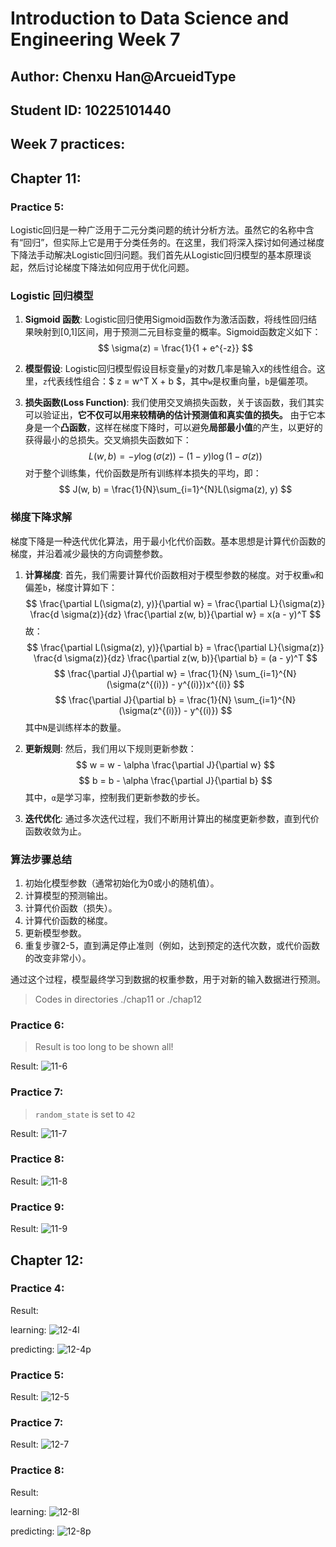 # Introduction to Data Science and Engineering Week 7

## Author: Chenxu Han@ArcueidType
## Student ID: 10225101440

## Week 7 practices:

## Chapter 11: 

### Practice 5:

Logistic回归是一种广泛用于二元分类问题的统计分析方法。虽然它的名称中含有“回归”，但实际上它是用于分类任务的。在这里，我们将深入探讨如何通过梯度下降法手动解决Logistic回归问题。我们首先从Logistic回归模型的基本原理谈起，然后讨论梯度下降法如何应用于优化问题。

### Logistic 回归模型

1. **Sigmoid 函数**:
    Logistic回归使用Sigmoid函数作为激活函数，将线性回归结果映射到[0,1]区间，用于预测二元目标变量的概率。Sigmoid函数定义如下：
    $$
    \sigma(z) = \frac{1}{1 + e^{-z}}
    $$

2. **模型假设**:
   Logistic回归模型假设目标变量`y`的对数几率是输入`X`的线性组合。这里，`z`代表线性组合：$ z = w^T X + b $，其中`w`是权重向量，`b`是偏差项。

3. **损失函数(Loss Function)**:
   我们使用交叉熵损失函数，关于该函数，我们其实可以验证出，**它不仅可以用来较精确的估计预测值和真实值的损失。** 由于它本身是一个**凸函数**，这样在梯度下降时，可以避免**局部最小值**的产生，以更好的获得最小的总损失。交叉熵损失函数如下：
   $$
   L(w, b) = -y \log(\sigma(z)) - (1 - y) \log(1 - \sigma(z))
   $$
   对于整个训练集，代价函数是所有训练样本损失的平均，即：
   $$
   J(w, b) = \frac{1}{N}\sum_{i=1}^{N}L(\sigma(z), y)
   $$

### 梯度下降求解

梯度下降是一种迭代优化算法，用于最小化代价函数。基本思想是计算代价函数的梯度，并沿着减少最快的方向调整参数。

1. **计算梯度**:
   首先，我们需要计算代价函数相对于模型参数的梯度。对于权重`w`和偏差`b`，梯度计算如下：
   $$
   \frac{\partial L(\sigma(z), y)}{\partial w} = \frac{\partial L}{\sigma(z)}
   \frac{d \sigma(z)}{dz}
   \frac{\partial z(w, b)}{\partial w} = x(a - y)^T
   $$
   故：
   $$
   \frac{\partial L(\sigma(z), y)}{\partial b} = \frac{\partial L}{\sigma(z)}
   \frac{d \sigma(z)}{dz}
   \frac{\partial z(w, b)}{\partial b} = (a - y)^T
   $$
   $$
   \frac{\partial J}{\partial w} = \frac{1}{N} \sum_{i=1}^{N} (\sigma(z^{(i)}) - y^{(i)})x^{(i)}
   $$
   $$
   \frac{\partial J}{\partial b} = \frac{1}{N} \sum_{i=1}^{N} (\sigma(z^{(i)}) - y^{(i)})
   $$
   其中`N`是训练样本的数量。

2. **更新规则**:
   然后，我们用以下规则更新参数：
   $$
   w = w - \alpha \frac{\partial J}{\partial w}
   $$
   $$
   b = b - \alpha \frac{\partial J}{\partial b}
   $$
   其中，`α`是学习率，控制我们更新参数的步长。

3. **迭代优化**:
   通过多次迭代过程，我们不断用计算出的梯度更新参数，直到代价函数收敛为止。

### 算法步骤总结

1. 初始化模型参数（通常初始化为0或小的随机值）。
2. 计算模型的预测输出。
3. 计算代价函数（损失）。
4. 计算代价函数的梯度。
5. 更新模型参数。
6. 重复步骤2-5，直到满足停止准则（例如，达到预定的迭代次数，或代价函数的改变非常小）。

通过这个过程，模型最终学习到数据的权重参数，用于对新的输入数据进行预测。

> Codes in directories ./chap11 or ./chap12

### Practice 6:

> Result is too long to be shown all! 

Result:
![11-6](./img/11-6.png)

### Practice 7:

> `random_state` is set to `42`

Result:
![11-7](./img/11-7.png)

### Practice 8:

Result:
![11-8](./img/11-8.png)

### Practice 9:

Result:
![11-9](./img/11-9.png)

## Chapter 12:

### Practice 4:

Result:

learning:
![12-4l](./img/12-4l.png)

predicting:
![12-4p](./img/12-4p.png)

### Practice 5:

Result:
![12-5](./img/12-5.png)

### Practice 7:

Result:
![12-7](./img/12-7.png)

### Practice 8:

Result:

learning:
![12-8l](./img/12-8l.png)

predicting:
![12-8p](./img/12-8p.png)

